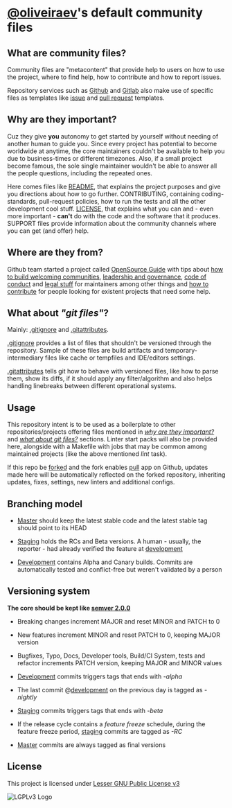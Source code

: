 <!-- vim: set ai si sta et sw=4 sts=4 fenc=utf-8 nobomb eol ff=unix ft=markdown: -->

# [@oliveiraev][user:oliveiraev]'s default community files

## What are community files?

Community files are "metacontent" that provide help to users on how to use the
project, where to find help, how to contribute and how to report issues.

Repository services such as [Github][site:github] and [Gitlab][site:gitlab]
also make use of specific files as templates like [issue][help:issues] and
[pull request][help:pull-request] templates.

## Why are they important?

Cuz they give **you** autonomy to get started by yourself without needing of
another human to guide you. Since every project has potential to become
worldwide at anytime, the core maintainers couldn't be available to help you
due to business-times or different timezones. Also, if a small project become
famous, the sole single maintainer wouldn't be able to answer all the people
questions, including the repeated ones.

Here comes files like [README][src:readme.md], that explains the project
purposes and give you directions about how to go further. CONTRIBUTING,
containing coding-standards, pull-request policies, how to run the tests and
all the other development cool stuff. [LICENSE][src:license.md], that explains
what you can and - even more important - **can't** do with the code and the
software that it produces. SUPPORT files provide information about the
community channels where you can get (and offer) help.

## Where are they from?

Github team started a project called [OpenSource Guide][guide:home] with tips
about [how to build welcoming communities][guide:communities],
[leadership and governance][guide:leadership],
[code of conduct][guide:code-of-conduct] and [legal stuff][guide:legal] for
maintainers among other things and [how to contribute][guide:contribute] for
people looking for existent projects that need some help.

## What about *"git files"*?

Mainly: [.gitignore][src:.gitignore] and [.gitattributes][src:.gitattributes].

[.gitignore][help:gitignore] provides a list of files that shouldn't be
versioned through the repository. Sample of these files are build artifacts and
temporary-intermediary files like cache or tempfiles and IDE/editors settings.

[.gitattributes][help:gitattributes] tells git how to behave with versioned
files, like how to parse them, show its diffs, if it should apply any
filter/algorithm and also helps handling linebreaks between different
operational systems.

## Usage

This repository intent is to be used as a boilerplate to other
repositories/projects offering files mentioned in
*[why are they important?][anchor:why-are-they-important]* and
*[what about git files?][anchor:what-about-git-files]* sections. Linter start
packs will also be provided here, alongside with a Makefile with jobs that may
be common among maintained projects (like the above mentioned *lint* task).

If this repo be [forked][action:fork] and the fork enables [pull][app:pull] app
on Github, updates made here will be automatically reflected on the forked
repository, inheriting updates, fixes, settings, new linters and additional
configs.

## Branching model

- [Master][branch:master] should keep the latest stable code and the latest
stable tag should point to its HEAD

- [Staging][branch:staging] holds the RCs and Beta versions. A human - usually,
the reporter - had already verified the feature at
[development][branch:development]

- [Development][branch:development] contains Alpha and Canary builds. Commits
are automatically tested and conflict-free but weren't validated by a person

## Versioning system

**The core should be kept like [semver 2.0.0][site:semver]**

- Breaking changes increment MAJOR and reset MINOR and PATCH to 0

- New features increment MINOR and reset PATCH to 0, keeping MAJOR version

- Bugfixes, Typo, Docs, Developer tools, Build/CI System, tests and refactor
increments PATCH version, keeping MAJOR and MINOR values

- [Development][branch:development] commits triggers tags that ends with
*-alpha*

- The last commit @[development][branch:development] on the previous day is
tagged as -*nightly*

- [Staging][branch:staging] commits triggers tags that ends with *-beta*

- If the release cycle contains a *feature freeze* schedule, during the feature
freeze period, [staging][branch:staging] commits are tagged as *-RC*

- [Master][branch:master] commits are always tagged as final versions

## License

This project is licensed under [Lesser GNU Public License v3][src:license.md]

![LGPLv3 Logo](https://www.gnu.org/graphics/lgplv3-88x31.png)

[user:oliveiraev]: ../../../../oliveiraev

[site:github]: https://github.com
[site:gitlab]: https://gitlab.com
[site:semver]: https://semver.org

[action:fork]: ../../fork

[branch:master]: ../../tree/master
[branch:staging]: ../../tree/staging
[branch:development]: ../../tree/development

[help:issues]: https://help.github.com/en/github/building-a-strong-community/configuring-issue-templates-for-your-repository
[help:pull-request]: https://help.github.com/en/articles/creating-a-pull-request-template-for-your-repository
[help:gitignore]: https://git-scm.com/docs/gitignore
[help:gitattributes]: https://git-scm.com/docs/gitattributes

[guide:home]: https://opensource.guide
[guide:communities]: https://opensource.guide/building-community/
[guide:leadership]: https://opensource.guide/leadership-and-governance/
[guide:code-of-conduct]: https://opensource.guide/code-of-conduct/
[guide:legal]: https://opensource.guide/legal/
[guide:contribute]: https://opensource.guide/how-to-contribute/

[src:readme.md]: README.md
[src:license.md]: LICENSE.md
[src:.gitignore]: .gitignore
[src:.gitattributes]: .gitattributes

[anchor:why-are-they-important]: #why-are-they-important
[anchor:what-about-git-files]: #what-about-git-files

[app:pull]: https://wei.github.io/pull/
